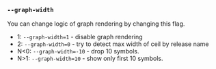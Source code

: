 ### `--graph-width`

You can change logic of graph rendering by changing this flag.

- 1: `--graph-width=1` - disable graph rendering
- 2: `--graph-width=0` - try to detect max width of ceil by release name
- N<0: `--graph-width=-10` - drop 10 symbols.
- N>1: `--graph-width=10` - show only first 10 symbols.
